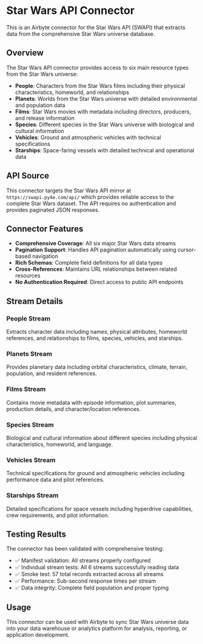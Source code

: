 # Star Wars API Connector

This is an Airbyte connector for the Star Wars API (SWAPI) that extracts data from the comprehensive Star Wars universe database.

## Overview

The Star Wars API connector provides access to six main resource types from the Star Wars universe:

- **People**: Characters from the Star Wars films including their physical characteristics, homeworld, and relationships
- **Planets**: Worlds from the Star Wars universe with detailed environmental and population data
- **Films**: Star Wars movies with metadata including directors, producers, and release information
- **Species**: Different species in the Star Wars universe with biological and cultural information
- **Vehicles**: Ground and atmospheric vehicles with technical specifications
- **Starships**: Space-faring vessels with detailed technical and operational data

## API Source

This connector targets the Star Wars API mirror at `https://swapi.py4e.com/api/` which provides reliable access to the complete Star Wars dataset. The API requires no authentication and provides paginated JSON responses.

## Connector Features

- **Comprehensive Coverage**: All six major Star Wars data streams
- **Pagination Support**: Handles API pagination automatically using cursor-based navigation
- **Rich Schemas**: Complete field definitions for all data types
- **Cross-References**: Maintains URL relationships between related resources
- **No Authentication Required**: Direct access to public API endpoints

## Stream Details

### People Stream
Extracts character data including names, physical attributes, homeworld references, and relationships to films, species, vehicles, and starships.

### Planets Stream  
Provides planetary data including orbital characteristics, climate, terrain, population, and resident references.

### Films Stream
Contains movie metadata with episode information, plot summaries, production details, and character/location references.

### Species Stream
Biological and cultural information about different species including physical characteristics, homeworld, and language.

### Vehicles Stream
Technical specifications for ground and atmospheric vehicles including performance data and pilot references.

### Starships Stream
Detailed specifications for space vessels including hyperdrive capabilities, crew requirements, and pilot information.

## Testing Results

The connector has been validated with comprehensive testing:

- ✅ Manifest validation: All streams properly configured
- ✅ Individual stream tests: All 6 streams successfully reading data
- ✅ Smoke test: 57 total records extracted across all streams
- ✅ Performance: Sub-second response times per stream
- ✅ Data integrity: Complete field population and proper typing

## Usage

This connector can be used with Airbyte to sync Star Wars universe data into your data warehouse or analytics platform for analysis, reporting, or application development.
